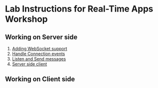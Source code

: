 # Lab Instructions for Real-Time Apps Workshop

## Working on Server side
1. [Adding WebSocket support](server/lab-01.md)
1. [Handle Connection events](server/lab-02.md)
1. [Listen and Send messages](server/lab-03.md)
1. [Server side client](server/lab-04.md)

## Working on Client side
